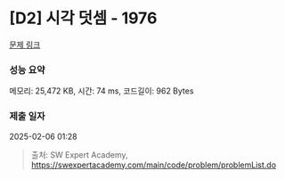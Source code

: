 # [D2] 시각 덧셈 - 1976 

[문제 링크](https://swexpertacademy.com/main/code/problem/problemDetail.do?contestProbId=AV5PttaaAZIDFAUq) 

### 성능 요약

메모리: 25,472 KB, 시간: 74 ms, 코드길이: 962 Bytes

### 제출 일자

2025-02-06 01:28



> 출처: SW Expert Academy, https://swexpertacademy.com/main/code/problem/problemList.do